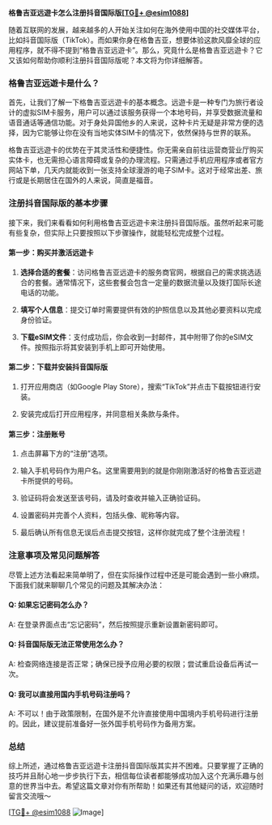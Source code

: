 **格鲁吉亚远遊卡怎么注册抖音国际版[[TG💪+ @esim1088](https://t.me/s/esim1088)]**

随着互联网的发展，越来越多的人开始关注如何在海外使用中国的社交媒体平台，比如抖音国际版（TikTok）。而如果你身在格鲁吉亚，想要体验这款风靡全球的应用程序，就不得不提到“格鲁吉亚远遊卡”。那么，究竟什么是格鲁吉亚远遊卡？它又该如何帮助你顺利注册抖音国际版呢？本文将为你详细解答。

### 格鲁吉亚远遊卡是什么？

首先，让我们了解一下格鲁吉亚远遊卡的基本概念。远遊卡是一种专门为旅行者设计的虚拟SIM卡服务，用户可以通过该服务获得一个本地号码，并享受数据流量和语音通话等通信功能。对于身处异国他乡的人来说，这种卡片无疑是非常方便的选择，因为它能够让你在没有当地实体SIM卡的情况下，依然保持与世界的联系。

格鲁吉亚远遊卡的优势在于其灵活性和便捷性。你无需亲自前往运营商营业厅购买实体卡，也无需担心语言障碍或复杂的办理流程。只需通过手机应用程序或者官方网站下单，几天内就能收到一张支持全球漫游的电子SIM卡。这对于经常出差、旅行或是长期居住在国外的人来说，简直是福音。

### 注册抖音国际版的基本步骤

接下来，我们来看看如何利用格鲁吉亚远遊卡来注册抖音国际版。虽然听起来可能有些复杂，但实际上只要按照以下步骤操作，就能轻松完成整个过程。

#### 第一步：购买并激活远遊卡

1. **选择合适的套餐**：访问格鲁吉亚远遊卡的服务商官网，根据自己的需求挑选适合的套餐。通常情况下，这些套餐会包含一定量的数据流量以及拨打国际长途电话的功能。
   
2. **填写个人信息**：提交订单时需要提供有效的护照信息以及其他必要资料以完成身份验证。

3. **下载eSIM文件**：支付成功后，你会收到一封邮件，其中附带了你的eSIM文件。按照指示将其安装到手机上即可开始使用。

#### 第二步：下载并安装抖音国际版

1. 打开应用商店（如Google Play Store），搜索“TikTok”并点击下载按钮进行安装。

2. 安装完成后打开应用程序，并同意相关条款与条件。

#### 第三步：注册账号

1. 点击屏幕下方的“注册”选项。

2. 输入手机号码作为用户名。这里需要用到的就是你刚刚激活好的格鲁吉亚远遊卡所提供的号码。

3. 验证码将会发送至该号码，请及时查收并输入正确验证码。

4. 设置密码并完善个人资料，包括头像、昵称等内容。

5. 最后确认所有信息无误后点击提交按钮，这样你就完成了整个注册流程！

### 注意事项及常见问题解答

尽管上述方法看起来简单明了，但在实际操作过程中还是可能会遇到一些小麻烦。下面我们就来聊聊几个常见的问题及其解决办法：

#### Q: 如果忘记密码怎么办？
A: 在登录界面点击“忘记密码”，然后按照提示重新设置新密码即可。

#### Q: 抖音国际版无法正常使用怎么办？
A: 检查网络连接是否正常；确保已授予应用必要的权限；尝试重启设备后再试一次。

#### Q: 我可以直接用国内手机号码注册吗？
A: 不可以！由于政策限制，在国外是不允许直接使用中国境内手机号码进行注册的。因此，建议提前准备好一张外国手机号码作为备用方案。

### 总结

综上所述，通过格鲁吉亚远遊卡注册抖音国际版其实并不困难。只要掌握了正确的技巧并且耐心地一步步执行下去，相信每位读者都能够成功加入这个充满乐趣与创意的世界当中去。希望这篇文章对你有所帮助！如果还有其他疑问的话，欢迎随时留言交流哦～

[[TG💪+ @esim1088](https://t.me/s/esim1088) ![Image](https://i.postimg.cc/4NQfJmqS/Snipaste-2025-05-13-00-14-12.png)]